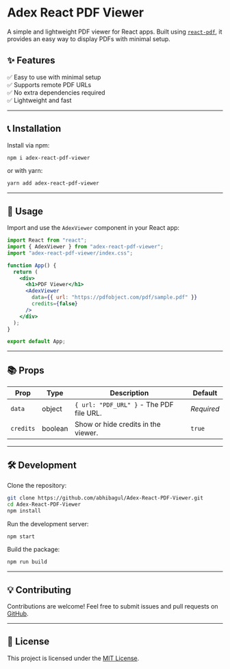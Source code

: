 # Adex React PDF Viewer

A simple and lightweight PDF viewer for React apps. Built using [`react-pdf`](https://github.com/wojtekmaj/react-pdf), it provides an easy way to display PDFs with minimal setup.

## ✨ Features

✅ Easy to use with minimal setup  
✅ Supports remote PDF URLs  
✅ No extra dependencies required  
✅ Lightweight and fast

---

## 📞 Installation

Install via npm:

```sh
npm i adex-react-pdf-viewer
```

or with yarn:

```sh
yarn add adex-react-pdf-viewer
```

---

## 🚀 Usage

Import and use the `AdexViewer` component in your React app:

```jsx
import React from "react";
import { AdexViewer } from "adex-react-pdf-viewer";
import "adex-react-pdf-viewer/index.css";

function App() {
  return (
    <div>
      <h1>PDF Viewer</h1>
      <AdexViewer
        data={{ url: "https://pdfobject.com/pdf/sample.pdf" }}
        credits={false}
      />
    </div>
  );
}

export default App;
```

---

## 📚 Props

| Prop      | Type    | Description                              | Default    |
| --------- | ------- | ---------------------------------------- | ---------- |
| `data`    | object  | `{ url: "PDF_URL" }` - The PDF file URL. | _Required_ |
| `credits` | boolean | Show or hide credits in the viewer.      | `true`     |

---

## 🛠️ Development

Clone the repository:

```sh
git clone https://github.com/abhibagul/Adex-React-PDF-Viewer.git
cd Adex-React-PDF-Viewer
npm install
```

Run the development server:

```sh
npm start
```

Build the package:

```sh
npm run build
```

---

## 💡 Contributing

Contributions are welcome! Feel free to submit issues and pull requests on [GitHub](https://github.com/abhibagul/Adex-React-PDF-Viewer).

---

## 📝 License

This project is licensed under the [MIT License](LICENSE).
